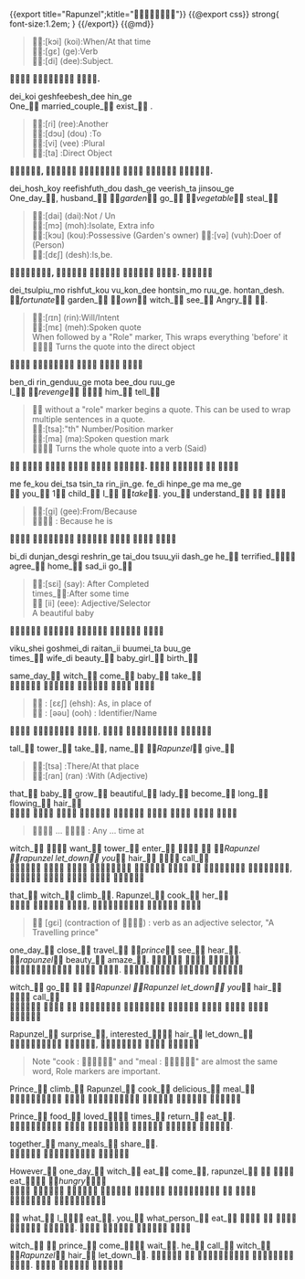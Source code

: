 {{export title="Rapunzel";ktitle=""}}
{{@export css}}
strong{
	font-size:1.2em;
}
{{/export}}
{{@md}}


> :[kɔi] (koi):When/At that time    
> :[gɛ] (ge):Verb    
> :[di] (dee):Subject.    

**  .**

dei_koi geshfeebesh_dee hin_ge    
One_ married_couple_ exist_ .    

> :[ɾi] (ree):Another    
> :[dɔu] (dou) :To    
> :[vi] (vee) :Plural    
> :[ta] :Direct Object    

**,     .**

dei_hosh_koy reefishfuth_dou dash_ge veerish_ta jinsou_ge    
One_day_, husband_ _garden_ go_ _vegetable_ steal_    

> :[dai] (dai):Not / Un    
> :[mɔ] (moh):Isolate, Extra info    
> :[kɔu] (kou):Possessive (Garden's owner)
> :[və] (vuh):Doer of (Person)    
> :[dɛʃ] (desh):Is,be.    

**,    . **

dei_tsulpiu_mo rishfut_kou vu_kon_dee hontsin_mo ruu_ge. hontan_desh.    
_fortunate_ garden_ _own_ witch_ see_ Angry_ .

> :[ɾɪn] (rin):Will/Intent    
> :[mɛ] (meh):Spoken quote    
> When followed by a "Role" marker, This wraps everything 'before' it    
>  Turns the quote into the direct object

**    **

ben_di rin_genduu_ge mota bee_dou ruu_ge    
I_ _revenge_  him_ tell_

>  without a "role" marker begins a quote.
> This can be used to wrap multiple sentences in a quote.    
> :[tsa]:"th" Number/Position marker    
> :[ma] (ma):Spoken question mark    
>  Turns the whole quote into a verb (Said)

**     .    **

me fe_kou dei_tsa tsin_ta rin_jin_ge. fe_di hinpe_ge ma me_ge    
 you_ 1 child_ I_ _take_. you_ understand_      

> :[gi] (gee):From/Because    
>  : Because he is    

**     **

bi_di dunjan_desgi reshrin_ge tai_dou  tsuu_yii dash_ge
he_ terrified_ agree_ home_ sad_ii go_    

> :[sɛi] (say): After Completed    
> times_:After some time    
>  [ii] (eee): Adjective/Selector    
> A beautiful baby    

**    **

viku_shei goshmei_di raitan_ii buumei_ta buu_ge    
times_ wife_di beauty_ baby_girl_ birth_    

same_day_ witch_ come_ baby_ take_    
    

>  : [ɛɛʃ] (ehsh): As, in place of    
>  : [əəu] (ooh) : Identifier/Name

  ,   

tall_ tower_ take_, name_ _Rapunzel_ give_    

> :[tsa]  :There/At that place    
> :[ɾan] (ran) :With (Adjective)

that_ baby_ grow_ beautiful_ lady_ become_ long_ flowing_ hair_    
        

>  ...  : Any ... time at

witch_  want_ tower_ enter_   _Rapunzel _rapunzel let_down_ you_ hair_  call_    
        ,     

that_ witch_ climb_. Rapunzel_ cook_ her_    
  ,   

> [gɛi] (contraction of ) : verb as an adjective selector, "A Travelling prince"

one_day_ close_ travel_ _prince_ see_ hear_. _rapunzel_ beauty_ amaze_.
     .   

witch_ go_  _Rapunzel _Rapunzel let_down_ you_ hair_  call_    
         

Rapunzel_ surprise_, interested_ hair_  let_down_    
 ,   

> Note "cook : " and  "meal : " are almost the same word, Role markers are important.

Prince_ climb_ Rapunzel_ cook_ delicious_ meal_    
     

Prince_ food_ loved_ times_ return_ eat_.    
     .

together_ many_meals_ share_.    
  

However_ one_day_ witch_ eat_ come_, rapunzel_   eat_ _hungry_    
         

 what_ I_ eat_. you_ what_person_ eat_ 
   .    

witch_  prince_ come_ wait_. he_ call_ witch_ _Rapunzel_ hair_ let_down_.
    .   

